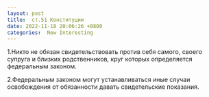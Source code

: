 ```yaml
---
layout: post
title:  ст.51 Конституции 
date: 2022-11-18 20:06:26 +0800
categories:  New Interesting
---
```


 1.Никто не обязан свидетельствовать против себя самого, своего супруга и близких родственников, 
 круг которых определяется федеральным законом.

2.Федеральным законом могут устанавливаться иные случаи освобождения от обязанности давать 
 свидетельские показания.